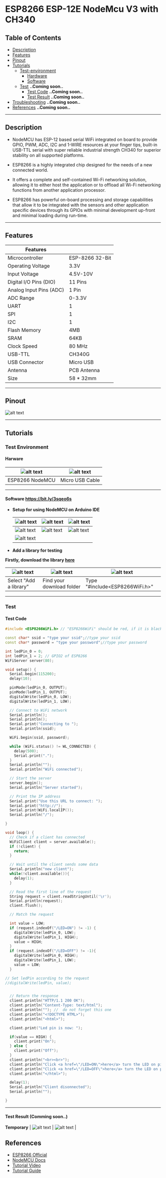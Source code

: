 # ESP8266 ESP-12E NodeMcu V3 with CH340

## Table of Contents

-   [Description](#description)
-   [Features](#features)
-   [Pinout](#pinout)
-   [Tutorials](#tutorials)
    -   [Test-environment](#test-environment)
        -   [Hardware](#hardware)
        -   [Software](#software)
    -   [Test](#test) **..Coming soon..**
        -   [Test Code](#test-code) **..Coming soon..**
        -   [Test Result](#test-result) **..Coming soon..**
-   [Troubleshooting](#troubleshooting) **..Coming soon..**
-   [References](#references) **..Coming soon..**

---

## Description

-   NodeMCU has ESP-12 based serial WiFi integrated on board to provide GPIO, PWM, ADC, I2C and 1-WIRE resources at your finger tips, built-in USB-TTL serial with super reliable industrial strength CH340 for superior stability on all supported platforms.

-   ESP8266 is a highly integrated chip designed for the needs of a new connected world.

-   It offers a complete and self-contained Wi-Fi networking solution, allowing it to either host the application or to offload all Wi-Fi networking functions from another application processor.

-   ESP8266 has powerful on-board processing and storage capabilities that allow it to be integrated with the sensors and other application specific devices through its GPIOs with minimal development up-front and minimal loading during run-time.

---

## Features

| Features                |                 |
| ----------------------- | --------------- |
| Microcontroller         | ESP-8266 32-Bit |
| Operating Voltage       | 3.3V            |
| Input Voltage           | 4.5V-10V        |
| Digital I/O Pins (DIO)  | 11 Pins         |
| Analog Input Pins (ADC) | 1 Pin           |
| ADC Range               | 0-3.3V          |
| UART                    | 1               |
| SPI                     | 1               |
| I2C                     | 1               |
| Flash Memory            | 4MB             |
| SRAM                    | 64KB            |
| Clock Speed             | 80 MHz          |
| USB-TTL                 | CH340G          |
| USB Connector           | Micro USB       |
| Antenna                 | PCB Antenna     |
| Size                    | 58 \* 32mm      |

---

## Pinout

![alt text](https://bit.ly/3pS7HZd 'ESP8266 NodeMCU')

---

## Tutorials

### Test Environment

#### Harware

| ![alt text](https://bit.ly/3bDAyLw 'ESP8266 NodeMCU') | ![alt text](https://bit.ly/3dHKR3Z 'Micro USB cable') |
| ----------------------------------------------------- | ----------------------------------------------------- |
| ESP8266 NodeMCU                                       | Micro USB Cable                                       |

---

#### Software https://bit.ly/3sqeo6s

-   **Setup for using NodeMCU on Arduino IDE**

    | ![alt text](https://bit.ly/3sqeo6s 'ESP8266 NodeMCU') | ![alt text](https://bit.ly/3aQAjO3 'ESP8266 NodeMCU') | ![alt text](https://bit.ly/37GNDCv 'ESP8266 NodeMCU') |
    | ----------------------------------------------------- | ----------------------------------------------------- | ----------------------------------------------------- |
    | ![alt text](https://bit.ly/2P4dmOR 'ESP8266 NodeMCU') | ![alt text](https://bit.ly/3qSn8So 'ESP8266 NodeMCU') | ![alt text](https://bit.ly/2ZLBVT5 'ESP8266 NodeMCU') |
    | ![alt text](https://bit.ly/3spBg5X 'ESP8266 NodeMCU') |

-   **Add a library for testing**

**Firstly, download the library [here](libraries/)**

| ![alt text](https://bit.ly/3aRl2N5 'ESP8266 NodeMCU') | ![alt text](https://bit.ly/3pRTU4K 'ESP8266 NodeMCU') | ![alt text](https://bit.ly/37IfGSo 'ESP8266 NodeMCU') |
| ----------------------------------------------------- | ----------------------------------------------------- | ----------------------------------------------------- |
| Select "Add a library"                                | Find your download folder                             | Type "#include<ESP8266WiFi.h>"                        |

---

### Test

#### Test Code

```c++
#include <ESP8266WiFi.h> // "ESP8266WiFi" should be red, if it is black, something's wrong.

const char* ssid = "type your ssid";//type your ssid
const char* password = "type your password";//type your password

int ledPin_0 = 0;
int ledPin_1 = 2; // GPIO2 of ESP8266
WiFiServer server(80);

void setup() {
  Serial.begin(115200);
  delay(10);

  pinMode(ledPin_0, OUTPUT);
  pinMode(ledPin_1, OUTPUT);
  digitalWrite(ledPin_0, LOW);
  digitalWrite(ledPin_1, LOW);

  // Connect to WiFi network
  Serial.println();
  Serial.println();
  Serial.print("Connecting to ");
  Serial.println(ssid);

  WiFi.begin(ssid, password);

  while (WiFi.status() != WL_CONNECTED) {
    delay(500);
    Serial.print(".");
  }
  Serial.println("");
  Serial.println("WiFi connected");

  // Start the server
  server.begin();
  Serial.println("Server started");

  // Print the IP address
  Serial.print("Use this URL to connect: ");
  Serial.print("http://");
  Serial.print(WiFi.localIP());
  Serial.println("/");

}

void loop() {
  // Check if a client has connected
  WiFiClient client = server.available();
  if (!client) {
    return;
  }

  // Wait until the client sends some data
  Serial.println("new client");
  while(!client.available()){
    delay(1);
  }

  // Read the first line of the request
  String request = client.readStringUntil('\r');
  Serial.println(request);
  client.flush();

  // Match the request

  int value = LOW;
  if (request.indexOf("/LED=ON") != -1) {
    digitalWrite(ledPin_0, LOW);
    digitalWrite(ledPin_1, HIGH);
    value = HIGH;
  }
  if (request.indexOf("/LED=OFF") != -1){
    digitalWrite(ledPin_0, HIGH);
    digitalWrite(ledPin_1, LOW);
    value = LOW;
  }

// Set ledPin according to the request
//digitalWrite(ledPin, value);


  // Return the response
  client.println("HTTP/1.1 200 OK");
  client.println("Content-Type: text/html");
  client.println(""); //  do not forget this one
  client.println("<!DOCTYPE HTML>");
  client.println("<html>");

  client.print("Led pin is now: ");

  if(value == HIGH) {
    client.print("On");
  } else {
    client.print("Off");
  }
  client.println("<br><br>");
  client.println("Click <a href=\"/LED=ON\">here</a> turn the LED on pin 2 ON<br>");
  client.println("Click <a href=\"/LED=OFF\">here</a> turn the LED on pin 2 OFF<br>");
  client.println("</html>");

  delay(1);
  Serial.println("Client disonnected");
  Serial.println("");

}

```

---

#### Test Result (Comming soon..)

**Temporary**
| ![alt text](https://bit.ly/37IY60m 'ESP8266 NodeMCU') | ![alt text](https://bit.ly/37MCQH5 'ESP8266 NodeMCU') |

## References

-   [ESP8266 Official](https://www.espressif.com/en/products/modules/esp8266)
-   [NodeMCU Docs](https://nodemcu.readthedocs.io/en/release/)
-   [Tutorial Video](https://youtu.be/G6CqvhXpBKM)
-   [Tutorial Guide](https://www.instructables.com/Get-Started-with-ESP8266-Using-AT-Commands-NodeMCU/)
